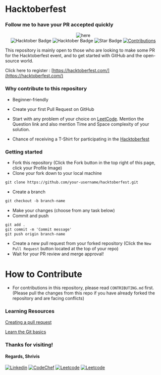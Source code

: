 # Hacktoberfest

### Follow me to have your PR accepted quickly

<div align="center">
<img src="https://drive.google.com/uc?export=view&id=1ymdz7cV_gsYAHGAZoxNyz42vyayz-aS5" alt="here"/>
</div>

<div align="center">
<img src="https://badges.frapsoft.com/os/v1/open-source.svg?v=102" alt="Hacktober Badge" />
<img src="https://img.shields.io/badge/HacktoberFest-2022-blueviolet" alt="Hacktober Badge"/>
 <img src="https://img.shields.io/static/v1?label=%F0%9F%8C%9F&message=If%20Useful&style=style=flat&color=BC4E99" alt="Star Badge"/>
 <a href="https://github.com/codemistic" ><img src="https://img.shields.io/badge/Contributions-welcome-violet.svg?style=flat&logo=git" alt="Contributions" /></a>
</div>


  

This repository is mainly open to those who are looking to make some PR for the Hacktoberfest event, and to get started with GitHub and the open-source world.

Click here to register : [https://hacktoberfest.com/](https://hacktoberfest.com/)
  


### Why contribute to this repository

  

- Beginner-friendly

  

- Create your first Pull Request on GitHub

  

- Start with any problem of your choice on [LeetCode](https://leetcode.com). Mention the Question link and also mention Time and Space complexity of your solution.

  

- Chance of receiving a T-Shirt for participating in the [Hacktoberfest](https://hacktoberfest.digitalocean.com)

### Getting started

* Fork this repository (Click the Fork button in the top right of this page, click your Profile Image)
* Clone your fork down to your local machine

```markdown
git clone https://github.com/your-username/hacktoberfest.git
```

* Create a branch

```markdown
git checkout -b branch-name
```

* Make your changes (choose from any task below)
* Commit and push

```markdown
git add .
git commit -m 'Commit message'
git push origin branch-name
```

* Create a new pull request from your forked repository (Click the `New Pull Request` button located at the top of your repo)
* Wait for your PR review and merge approval!


# How to Contribute

  
- For contributions in this repository, please read `CONTRIBUTING.md` first. (Please pull the changes from this repo if you have already forked the repository and are facing conflicts)

  

### Learning Resources

  

[Creating a pull request](https://services.github.com/on-demand/intro-to-github/create-pull-request)

  

[Learn the Git basics](https://try.github.io)


### Thanks for visiting!
#### Regards, Shrivis
[![Linkedin](https://img.shields.io/badge/-LinkedIn-blue?style=for-the-badge&logo=Linkedin&logoColor=white&link=https://www.linkedin.com/in/shrivis/)](https://www.linkedin.com/in/shrivis/)
[![CodeChef](https://img.shields.io/badge/CodeChef-brwon/endpoint?color=gray&logo=CodeChef&style=for-the-badge&link=https://www.codechef.com/users/shrivis)](https://www.codechef.com/users/shrivis/)
[![Leetcode](https://img.shields.io/badge/Leetcode-black/endpoint?color=black&logo=Leetcode&style=for-the-badge&link=https://www.leetcode.com/shrivis)](https://www.leetcode.com/shrivis/)
[![Leetcode](https://img.shields.io/badge/GFG-white/endpoint?color=white&logo=GeeksForGeeks&style=for-the-badge&link=https://auth.geeksforgeeks.org/user/shrivis/)](https://auth.geeksforgeeks.org/user/shrivis/)
